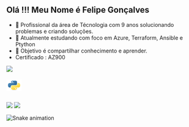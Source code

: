 ## Olá !!! Meu Nome é Felipe Gonçalves 


- 👀 Profissional da área de Técnologia com 9 anos solucionando problemas e criando soluções.
- 🌱 Atualmente estudando com foco em  Azure, Terraform, Ansible e Ptython
- 💞️ Objetivo é compartilhar conhecimento e aprender.
- Certificado :
  AZ900


<div align="left">
  <a href="https://github.com/fggoncalvess">
  <img height="180em" src="https://github-readme-stats.vercel.app/api?username=fggoncalvess&show_icons=true&theme=dark&include_all_commits=true&count_private=true"/>
  </div>
<div style="display: inline_block"><br>
  <img align="center" alt="Rafa-Python" height="30" width="40" src="https://raw.githubusercontent.com/devicons/devicon/master/icons/python/python-original.svg">
  </div>

##

<div> 
  <a href = "mailto:fggoncalves@outlook.com.br"><img src="https://img.shields.io/badge/-Outlook-%23333?style=for-the-badge&logo=gmail&logoColor=white" target="_blank"></a>
  <a href="https://www.linkedin.com/in/felipeeoliveira/" target="_blank"><img src="https://img.shields.io/badge/-LinkedIn-%230077B5?style=for-the-badge&logo=linkedin&logoColor=white" target="_blank"></a> 
 
  ![Snake animation](https://github.com/fggoncalvess/fggoncalvess/blob/output/github-contribution-grid-snake.svg)
 
</div>

<!---
fggoncalvess/fggoncalvess is a ✨ special ✨ repository because its `README.md` (this file) appears on your GitHub profile.
You can click the Preview link to take a look at your changes.
--->
